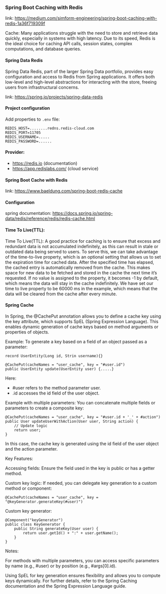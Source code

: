 ### Spring Boot Caching with Redis

link: https://medium.com/simform-engineering/spring-boot-caching-with-redis-1a36f719309f

Cache: Many applications struggle with the need to store and retrieve data quickly, especially in systems with high
latency.
Due to its speed, Redis is the ideal choice for caching API calls, session states, complex computations,
and database queries.

#### Spring Data Redis

Spring Data Redis, part of the larger Spring Data portfolio, provides easy configuration
and access to Redis from Spring applications.
It offers both low-level and high-level abstractions for interacting with the store,
freeing users from infrastructural concerns.

link: https://spring.io/projects/spring-data-redis

#### Project configuration

Add properties to `.env` file:

```
REDIS_HOST=........redns.redis-cloud.com
REDIS_PORT=11705
REDIS_USERNAME=.....
REDIS_PASSWORD=......
```

#### Provider:

* https://redis.io (documentation)
* https://app.redislabs.com/ (cloud service)

#### Spring Boot Cache with Redis

link: https://www.baeldung.com/spring-boot-redis-cache

#### Configuration

spring documentation: https://docs.spring.io/spring-data/redis/reference/redis/redis-cache.html

#### Time To Live(TTL):

Time To Live(TTL):
A good practice for caching is to ensure that excess and redundant data is not accumulated indefinitely, as this can
result in stale or outdated data being served to users. To serve this, we can take advantage of the time-to-live
property, which is an optional setting that allows us to set the expiration time for cached data. After the specified
time has elapsed, the cached entry is automatically removed from the cache. This makes space for new data to be fetched
and stored in the cache the next time it’s requested. If no value is assigned to the property, it becomes -1 by default,
which means the data will stay in the cache indefinitely.
We have set our time to live property to be 60000 ms in the example, which means that the data will be cleared from the
cache after every minute.

#### Spring Cache

In Spring, the @CachePut annotation allows you to define a cache key using the key attribute,
which supports SpEL (Spring Expression Language).
This enables dynamic generation of cache keys based on method arguments or properties of objects.

Example:
To generate a key based on a field of an object passed as a parameter:

```
record UserEntity(Long id, Strin username){}

@CachePut(cacheNames = "user_cache", key = "#user.id")
public UserEntity update(UserEntity user) {.....}
```

Here:

- #user refers to the method parameter user.
- .id accesses the id field of the user object.

Example with multiple parameters:
You can concatenate multiple fields or parameters to create a composite key:

```
@CachePut(cacheNames = "user_cache", key = "#user.id + '_' + #action")
public User updateUserWithAction(User user, String action) {
    // Update logic
    return user;
}
```

In this case, the cache key is generated using the id field of the user object and the action parameter.

Key Features:

Accessing fields: Ensure the field used in the key is public or has a getter method.

Custom key logic: If needed, you can delegate key generation to a custom method or component:

```
@CachePut(cacheNames = "user_cache", key = "@keyGenerator.generateKey(#user)")
```

Custom key generator:

```
@Component("keyGenerator")
public class KeyGenerator {
    public String generateKey(User user) {
        return user.getId() + ":" + user.getName();
    }
}
```

Notes:

For methods with multiple parameters, you can access specific parameters by name (e.g., #user)
or by position (e.g., #args[0].id).

Using SpEL for key generation ensures flexibility and allows you to compute keys dynamically.
For further details, refer to the Spring Caching documentation and the Spring Expression Language guide.
